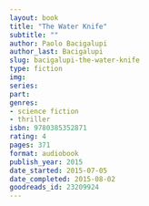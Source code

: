 ```yaml
---
layout: book
title: "The Water Knife"
subtitle: ""
author: Paolo Bacigalupi
author_last: Bacigalupi
slug: bacigalupi-the-water-knife
type: fiction
img: 
series: 
part: 
genres:
- science fiction
- thriller
isbn: 9780385352871
rating: 4
pages: 371
format: audiobook
publish_year: 2015
date_started: 2015-07-05
date_completed: 2015-08-02
goodreads_id: 23209924
---
```

